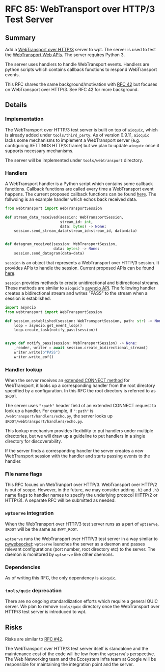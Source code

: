 # RFC 85: WebTransport over HTTP/3 Test Server

## Summary

Add a [WebTransport over HTTP/3](https://datatracker.ietf.org/doc/html/draft-ietf-webtrans-http3-01) server to wpt. The server is used to test the [WebTransport Web APIs](https://w3c.github.io/webtransport/). The server requires Python 3.

The server uses handlers to handle WebTransport events. Handlers are python scripts which contains callback functions to respond WebTransport events.

This RFC shares the same background/motivation with [RFC 42](https://github.com/web-platform-tests/rfcs/blob/master/rfcs/quic.md) but focuses on WebTransport over HTTP/3. See RFC 42 for more background.

## Details

### Implementation

The WebTransport over HTTP/3 test server is built on top of `aioquic`, which is already added under `tools/third_party`. As of version 0.9.11, `aioquic` lacks some mechanisms to implement a WebTransport server (e.g. configuring SETTINGS HTTP/3 frame) but we plan to update `aioquic` once it supports necessary mechanisms.

The server will be implemented under `tools/webtransport` directory.

### Handlers

A WebTransport handler is a Python script which contains some callback functions. Callback functions are called every time a WebTransport event happens. The current proposed callback functions can be found [here](https://bashi.github.io/wpt-wt-test-server-api/handler.html). The follwoing is an example handler which echos back received data.

```python
from webtransport import WebTransportSession

def stream_data_received(session: WebTransportSession,
                         stream_id: int,
                         data: bytes) -> None:
    session.send_stream_data(stream_id=stream_id, data=data)


def datagram_received(session: WebTransportSession,
                      data: bytes) -> None:
    session.send_datagram(data=data)
```

`session` is an object that represents a WebTransport over HTTP/3 session. It provides APIs to handle the session. Current proposed APIs can be found [here](https://bashi.github.io/wpt-wt-test-server-api/session.html).

`session` provides methods to create unidirectional and bidirectional streams. These methods are similar to `aioquic`'s [asyncio API](https://aioquic.readthedocs.io/en/latest/asyncio.html#aioquic.asyncio.QuicConnectionProtocol.create_stream). The following handler creates a bidirectional stream and writes "PASS" to the stream when a session is established.

```python
import asyncio
from webtransport import WebTransportSession

def session_established(session: WebTransportSession, path: str) -> None:
    loop = asyncio.get_event_loop()
    loop.create_task(notify_pass(session))


async def notify_pass(session: WebTransportSession) -> None:
    _reader, writer = await session.create_bidirectional_stream()
    writer.write(b"PASS")
    writer.write_eof()
```

### Handler lookup

When the server receives an [extended CONNECT method](https://datatracker.ietf.org/doc/html/draft-ietf-webtrans-http3-01#section-3.2) for WebTransport, it looks up a corresponding handler from the root directory specified by a configuration. In this RFC the root directory is referred to as `$ROOT`.

The server uses `":path"` header field of an extended CONNECT request to look up a handler. For example, if `":path"` is `/webtransport/handlers/echo.py`, the server looks up `$ROOT/webtransport/handlers/echo.py`.

This lookup mechanism provides flexibility to put handlers under multiple directories, but we will draw up a guideline to put handlers in a single directory for discoverability.

If the server finds a corresponding handler the server creates a new WebTransport session with the handler and starts passing events to the handler.

### File name flags

This RFC focues on WebTranport over HTTP/3. WebTransport over HTTP/2 is out of scope. However, in the future, we may consider adding `.h2` and `.h3` name flags to handler names to specify the underlying protocol (HTTP/2 or HTTP/3). A separate RFC will be submitted as needed.

### `wptserve` integration

When the WebTransport over HTTP/3 test server runs as a part of `wptserve`, `$ROOT` will be the same as `$WPT_ROOT`.

`wptserve` runs the WebTransport over HTTP/3 test server in a way similar to [pywebsocket](https://github.com/web-platform-tests/wpt/blob/246a32576020cb9c4241b7cfbc296f92d944ff6b/tools/serve/serve.py#L713): `wptserve` launches the server as a daemon and passes relevant configurations (port number, root directory etc) to the server. The daemon is monitored by `wptserve` like other daemons.

### Dependencies

As of writing this RFC, the only dependency is `aioquic`.

### `tools/quic` deprecation

There are no ongoing standardlization efforts which require a general QUIC server. We plan to remove `tools/quic` directory once the WebTransport over HTTP/3 test server is introduced to wpt.

## Risks

Risks are similar to [RFC #42](https://github.com/web-platform-tests/rfcs/blob/master/rfcs/quic.md#risks).

The WebTransport over HTTP/3 test server itself is standalone and the maintenance cost of the code will be low from the `wptserve`'s perspective. The Web Networking team and the Ecosystem Infra team at Google will be responsible for maintaining the integration point and the server.
